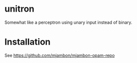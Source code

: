 # unitron

Somewhat like a perceptron using unary input instead of binary.

# Installation

See https://github.com/mjambon/mjambon-opam-repo
